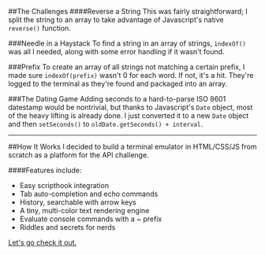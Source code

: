 ##The Challenges
####Reverse a String
This was fairly straightforward; I split the string to an array to take advantage of Javascript's native `reverse()` function.

###Needle in a Haystack
To find a string in an array of strings, `indexOf()` was all I needed, along with some error handling if it wasn't found.

###Prefix
To create an array of all strings not matching a certain prefix, I made sure `indexOf(prefix)` wasn't 0 for each word. If not, it's a hit.
They're logged to the terminal as they're found and packaged into an array.

###The Dating Game
Adding seconds to a hard-to-parse ISO 8601 datestamp would be nontrivial, but thanks to Javascript's `Date` object, most of the heavy lifting is already done. I just converted it to a new `Date` object and then `setSeconds()` to `oldDate.getSeconds() + interval`.

---
##How It Works
I decided to build a terminal emulator in HTML/CSS/JS from scratch as a platform for the API challenge.

####Features include:
- Easy scripthook integration
- Tab auto-completion and echo commands
- History, searchable with arrow keys
- A tiny, multi-color text rendering engine
- Evaluate console commands with a ~ prefix
- Riddles and secrets for nerds

[Let's go check it out.](http://adriangarza.github.io/api-challenge/)
